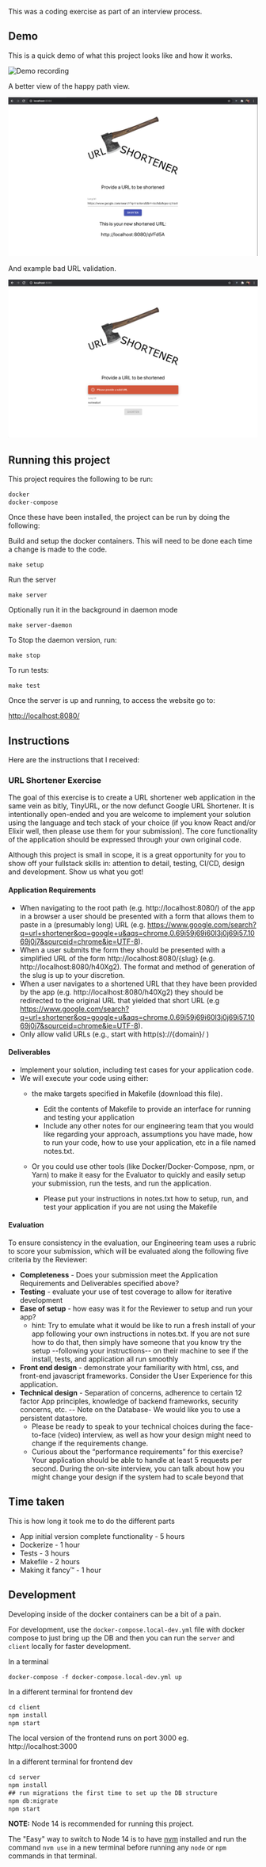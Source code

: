 This was a coding exercise as part of an interview process.

## Demo

This is a quick demo of what this project looks like and how it works.

![Demo recording](https://github.com/jaydlawrence/coding-test-url-shortener/blob/master/media/demo.gif?raw=true)

A better view of the happy path view.

![Happy Path Screenshot](https://github.com/jaydlawrence/coding-test-url-shortener/blob/master/media/happy-path.png?raw=true)

And example bad URL validation.

![Invalid URL Screenshot](https://github.com/jaydlawrence/coding-test-url-shortener/blob/master/media/invalid-url.png?raw=true)

## Running this project

This project requires the following to be run:
```
docker
docker-compose
```

Once these have been installed, the project can be run by doing the following:

Build and setup the docker containers. This will need to be done each time a change is made to the code.
```
make setup
```

Run the server
```
make server
```
Optionally run it in the background in daemon mode
```
make server-daemon
```
To Stop the daemon version, run:
```
make stop
```

To run tests:
```
make test
```

Once the server is up and running, to access the website go to:

[http://localhost:8080/](http://localhost:8080/)

## Instructions

Here are the instructions that I received:

### URL Shortener Exercise

The goal of this exercise is to create a URL shortener web application in the same vein as bitly, TinyURL, or the now defunct Google URL Shortener.
It is intentionally open-ended and you are welcome to implement your solution using the language and tech stack of your choice (if you know React and/or Elixir well, then please use them for your submission).
The core functionality of the application should be expressed through your own original code. 

Although this project is small in scope, it is a great opportunity for you to show off your fullstack skills in: attention to detail, testing, CI/CD, design and development. Show us what you got!

#### Application Requirements

* When navigating to the root path (e.g. http://localhost:8080/) of the app in a browser a user should be presented with a form that allows them to paste in a (presumably long) URL (e.g. https://www.google.com/search?q=url+shortener&oq=google+u&aqs=chrome.0.69i59j69i60l3j0j69i57.1069j0j7&sourceid=chrome&ie=UTF-8).
* When a user submits the form they should be presented with a simplified URL of the form http://localhost:8080/{slug} (e.g. http://localhost:8080/h40Xg2). The format and method of generation of the slug is up to your discretion.
* When a user navigates to a shortened URL that they have been provided by the app (e.g. http://localhost:8080/h40Xg2) they should be redirected to the original URL that yielded that short URL (e.g https://www.google.com/search?q=url+shortener&oq=google+u&aqs=chrome.0.69i59j69i60l3j0j69i57.1069j0j7&sourceid=chrome&ie=UTF-8).
* Only allow valid URLs (e.g., start with http(s)://{domain}/ )

#### Deliverables

* Implement your solution, including test cases for your application code.
* We will execute your code using either:
  * the make targets specified in Makefile (download this file). 
    * Edit the contents of Makefile to provide an interface for running and testing your application
    * Include any other notes for our engineering team that you would like regarding your approach, assumptions you have made, how to run your code, how to use your application, etc in a file named notes.txt.

  * Or you could use other tools (like Docker/Docker-Compose, npm, or Yarn) to make it easy for the Evaluator to quickly and easily setup your submission, run the tests, and run the application. 
    * Please put your instructions in notes.txt how to setup, run, and test your application if you are not using the Makefile

#### Evaluation
To ensure consistency in the evaluation, our Engineering team uses a rubric to score your submission, which will be evaluated along the following five criteria by the Reviewer:
* **Completeness** - Does your submission meet the Application Requirements and Deliverables specified above?
* **Testing** - evaluate your use of test coverage to allow for iterative development
* **Ease of setup** - how easy was it for the Reviewer to setup and run your app?
  * hint: Try to emulate what it would be like to run a fresh install of your app following your own instructions in  notes.txt.  If you are not sure how to do that, then simply have someone that you know try the setup --following your instructions-- on their machine to see if the install, tests, and application all run smoothly 
* **Front end design** - demonstrate your familiarity with html, css, and front-end javascript frameworks. Consider the User Experience for this application.
* **Technical design** - Separation of concerns, adherence to certain 12 factor App principles, knowledge of backend frameworks, security concerns, etc. -- Note on the Database- We would like you to use a persistent datastore. 
  * Please be ready to speak to your technical choices during the face-to-face (video) interview, as well as how your design might need to change if the requirements change.
  * Curious about the “performance requirements” for this exercise? Your application should be able to handle at least 5 requests per second. During the on-site interview, you can talk about how you might change your design if the system had to scale beyond that

## Time taken

This is how long it took me to do the different parts


* App initial version complete functionality - 5 hours
* Dockerize - 1 hour
* Tests - 3 hours
* Makefile - 2 hours
* Making it fancy™ - 1 hour


## Development

Developing inside of the docker containers can be a bit of a pain.

For development, use the `docker-compose.local-dev.yml` file with docker compose to just bring up the DB and then you can run the `server` and `client` locally for faster development.

In a terminal

```
docker-compose -f docker-compose.local-dev.yml up
```

In a different terminal for frontend dev

```
cd client
npm install
npm start
```
The local version of the frontend runs on port 3000
eg. http://localhost:3000

In a different terminal for frontend dev

```
cd server
npm install
## run migrations the first time to set up the DB structure
npm db:migrate
npm start
```

**NOTE:** Node 14 is recommended for running this project.

The "Easy" way to switch to Node 14 is to have [nvm](https://github.com/nvm-sh/nvm) installed and run the command `nvm use` in a new terminal before running any `node` or `npm` commands in that terminal.